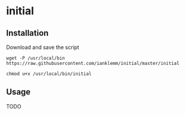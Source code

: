 # initial

## Installation

Download and save the script

```
wget -P /usr/local/bin https://raw.githubusercontent.com/ianklemm/initial/master/initial
```

```
chmod u+x /usr/local/bin/initial
```

## Usage

TODO


